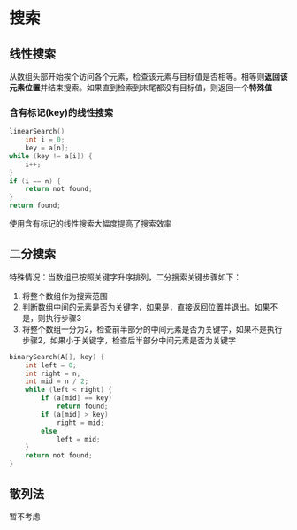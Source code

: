 # 搜索

## 线性搜索

​	从数组头部开始挨个访问各个元素，检查该元素与目标值是否相等。相等则**返回该元素位置**并结束搜索。如果直到检索到末尾都没有目标值，则返回一个**特殊值**

### 含有标记(key)的线性搜索

```c
linearSearch()
    int i = 0;
	key = a[n];
while (key != a[i]) {
    i++;
}
if (i == n) {
    return not found;
}
return found;
```

使用含有标记的线性搜索大幅度提高了搜索效率

## 二分搜索

特殊情况：当数组已按照关键字升序排列，二分搜索关键步骤如下：

1. 将整个数组作为搜索范围
2. 判断数组中间的元素是否为关键字，如果是，直接返回位置并退出。如果不是，则执行步骤3
3. 将整个数组一分为2，检查前半部分的中间元素是否为关键字，如果不是执行步骤2，如果小于关键字，检查后半部分中间元素是否为关键字



```c
binarySearch(A[], key) {
    int left = 0;
    int right = n;
    int mid = n / 2;
    while (left < right) {
        if (a[mid] == key) 
            return found;
        if (a[mid] > key)
            right = mid;
        else
            left = mid;
    }
    return not found;
}
```



## 散列法

暂不考虑

